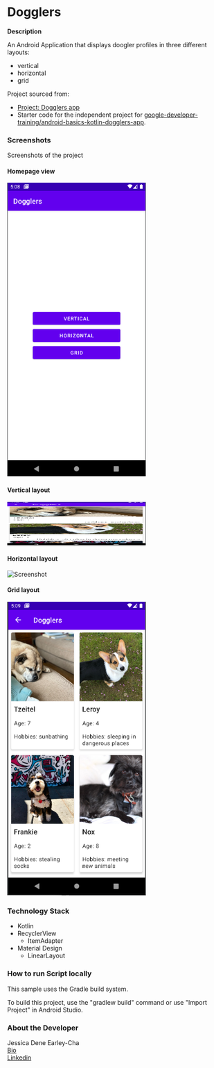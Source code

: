 Dogglers 
==================================

**Description**

An Android Application that displays doogler profiles in three different layouts:
- vertical
- horizontal
- grid


Project sourced from:
- [Project: Dogglers app](https://developer.android.com/codelabs/basic-android-kotlin-training-project-dogglers-app)
- Starter code for the independent project for [google-developer-training/android-basics-kotlin-dogglers-app](https://github.com/google-developer-training/android-basics-kotlin-dogglers-app/tree/main).

### Screenshots
Screenshots of the project

#### Homepage view
<img src="screenshots/homepage.png" width="320" height="676" alt="Screenshot"/>

#### Vertical layout
<img src="screenshots/vertical.png" width="320" height="100" alt="Screenshot"/>

#### Horizontal layout
<img src="screenshots/horizontal.png.png" width="320" height="676" alt="Screenshot"/>

#### Grid layout
<img src="screenshots/grid.png" width="320" height="676" alt="Screenshot"/>

### Technology Stack

- Kotlin
- RecyclerView
    - ItemAdapter
- Material Design
    - LinearLayout

### How to run Script locally

This sample uses the Gradle build system.

To build this project, use the "gradlew build" command or use "Import Project" in Android Studio.


### About the Developer
Jessica Dene Earley-Cha    
[Bio](https://www.jessicadeneearley-cha.com/jessica)   
[Linkedin](https://www.linkedin.com/in/jessicaearley)    